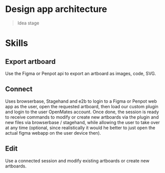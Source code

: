 # Design app architecture

> Idea stage

# Skills

## Export artboard

Use the Figma or Penpot api to export an artboard as images, code, SVG.

## Connect

Uses browserbase, Stagehand and e2b to login to a Figma or Penpot web app as the user, open the requested artboard, then load our custom plugin and login to the user OpenMates account. Once done, the session is ready to receive commands to modify or create new artboards via the plugin and new files via browserbase / stagehand, while allowing the user to take over at any time (optional, since realistically it would he better to just open the actual figma webapp on the user device then).

## Edit

Use a connected session and modify existing artboards or create new artboards.
